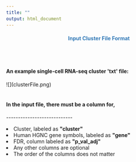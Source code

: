 ```yaml
---
title: ""
output: html_document
---
```


<center> <h4>
<span style="color:#337ab7">Input Cluster File Format</span></h4> </center>

<br>
</br>
<h4>
An example single-cell RNA-seq cluster 'txt' file:
</h4>
![](clusterFile.png)

<br>
</br>
<h4>In the input file, there must be a column for,</h4> 
<p>----------------------------</p>
<li>Cluster, labeled as <b>"cluster"</b></li>
<li>Human HGNC gene symbols, labeled as <b>"gene"</b></li>
<li>FDR, column labeled as <b>"p_val_adj"</b></li>
<li>Any other columns are optional</b></li>
<li>The order of the columns does not matter</b></li>
